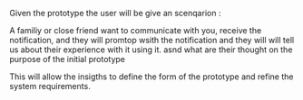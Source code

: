 Given the prototype the user will be give an scenqarion :

A familiy or close friend want to communicate with you, receive the notification, and they will promtop wsith the notification and they will will tell us about their experience with it using it. asnd what are their thought on the purpose of the initial prototype 

This will allow the insigths to define the form of the prototype and refine the system requirements.
